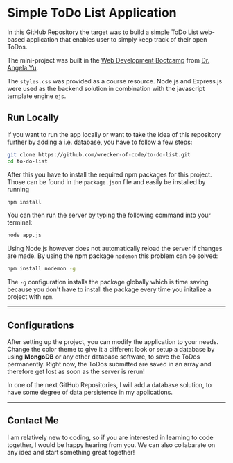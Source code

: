 # Simple ToDo List Application

In this GitHub Repository the target was to build a simple ToDo List web-based application that enables user to simply keep track of their open ToDos.

The mini-project was built in the [Web Development Bootcamp](https://www.udemy.com/course/the-complete-web-development-bootcamp) from [Dr. Angela Yu](https://github.com/angelabauer).

The `styles.css` was provided as a course resource. Node.js and Express.js were used as the backend solution in combination with the javascript template engine `ejs`.


## Run Locally

If you want to run the app locally or want to take the idea of this repository further by adding a i.e. database, you have to follow a few steps:

```bash
git clone https://github.com/wrecker-of-code/to-do-list.git
cd to-do-list
```

After this you have to install the required npm packages for this project. Those can be found in the `package.json` file and easily be installed by running

```bash
npm install
```

You can then run the server by typing the following command into your terminal:

```bash
node app.js
```

Using Node.js however does not automatically reload the server if changes are made. By using the npm package `nodemon` this problem can be solved:

```bash
npm install nodemon -g
```

The `-g` configuration installs the package globally which is time saving because you don't have to install the package every time you initalize a project with `npm`.

***
## Configurations
After setting up the project, you can modify the application to your needs. Change the color theme to give it a different look or setup a database by using **MongoDB** or any other database software, to save the ToDos permanently. Right now, the ToDos submitted are saved in an array and therefore get lost as soon as the server is rerun!

In one of the next GitHub Repositories, I will add a database solution, to have some degree of data persistence in my applications.

***
## Contact Me
I am relatively new to coding, so if you are interested in learning to code together, I would be happy hearing from you. We can also collabarate on any idea and start something great together!
